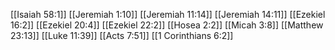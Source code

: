 [[Isaiah 58:1]]
[[Jeremiah 1:10]]
[[Jeremiah 11:14]]
[[Jeremiah 14:11]]
[[Ezekiel 16:2]]
[[Ezekiel 20:4]]
[[Ezekiel 22:2]]
[[Hosea 2:2]]
[[Micah 3:8]]
[[Matthew 23:13]]
[[Luke 11:39]]
[[Acts 7:51]]
[[1 Corinthians 6:2]]
